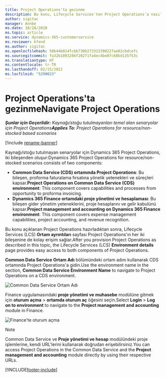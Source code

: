 ```yaml
---
title: Project Operations'ta gezinme
description: Bu konu, Lifecycle Services'ten Project Operations'a nasıl erişim yapılacağı hakkında bilgi sağlar.
author: sigitac
manager: Annbe
ms.date: 10/28/2020
ms.topic: article
ms.service: dynamics-365-customerservice
ms.reviewer: kfend
ms.author: sigitac
ms.openlocfilehash: 50b44b014fcbb730b273322390227ae82cbdcefc
ms.sourcegitcommit: fa32b1893286f20271fa4ec4be8fc68bd135f53c
ms.translationtype: HT
ms.contentlocale: tr-TR
ms.lasthandoff: 02/15/2021
ms.locfileid: "5290023"
---
```

# <a name="navigate-project-operations"></a><span data-ttu-id="55d2c-103">Project Operations'ta gezinme</span><span class="sxs-lookup"><span data-stu-id="55d2c-103">Navigate Project Operations</span></span>

<span data-ttu-id="55d2c-104">_**Şunlar için Geçerlidir:** Kaynağı/stoğu tutulmayanları temel alan senaryolar için Project Operations_</span><span class="sxs-lookup"><span data-stu-id="55d2c-104">_**Applies To:** Project Operations for resource/non-stocked based scenarios_</span></span>

[!include [rename-banner](~/includes/cc-data-platform-banner.md)]

<span data-ttu-id="55d2c-105">Kaynağı/stoğu tutulmayan senaryolar için Dynamics 365 Project Operations, iki bileşenden oluşur:</span><span class="sxs-lookup"><span data-stu-id="55d2c-105">Dynamics 365 Project Operations for resource/non-stocked scenarios consists of two components:</span></span> 

 - <span data-ttu-id="55d2c-106">**Common Data Service (CDS) ortamında Project Operations**: Bu bileşen, proforma faturalama fırsatına yönelik yetenekleri ve süreçleri kapsar.</span><span class="sxs-lookup"><span data-stu-id="55d2c-106">**Project Operations on Common Data Service (CDS) environment**: This component covers capabilities and processes from opportunity to proforma invoicing.</span></span> 
 - <span data-ttu-id="55d2c-107">**Dynamics 365 Finance ortamdaki proje yönetimi ve hesaplaması**: Bu bileşen gider yönetim yeteneklerini, proje hesaplarını ve gelir kabulünü kapsar.</span><span class="sxs-lookup"><span data-stu-id="55d2c-107">**Project management and accounting on Dynamics 365 Finance environment**: This component covers expense management capabilities, project accounting, and revenue recognition.</span></span> 

<span data-ttu-id="55d2c-108">Bu konu açıklanan Project Operations hazırladıktan sonra, Lifecycle Services (LCS) **Ortam ayrıntıları** sayfası Project Operations'ın her iki bileşenine de kolay erişim sağlar.</span><span class="sxs-lookup"><span data-stu-id="55d2c-108">After you provision Project Operations as described in this topic, the Lifecycle Services (LCS) **Environment details** page provides easy access to both components of Project Operations.</span></span>  

<span data-ttu-id="55d2c-109">**Common Data Service Ortam Adı** bölümündeki ortam adını kullanarak CDS ortamında Project Operations'a gidin.</span><span class="sxs-lookup"><span data-stu-id="55d2c-109">Use the environment name in the section, **Common Data Service Environment Name** to navigate to Project Operations on a CDS environment.</span></span> 

  ![Common Data Service Ortam Adı](./media/environment-name.PNG)

<span data-ttu-id="55d2c-111">Finance uygulamasındaki **proje yönetimi ve muhasebe** modülüne gitmek için **oturum açma** > **ortamda oturum aç** öğesini seçin.</span><span class="sxs-lookup"><span data-stu-id="55d2c-111">Select **Login** > **Log on to environment** to navigate to the **Project management and accounting** module in Finance.</span></span>  

   ![Finance'te oturum açma](./media/environment-login.PNG)

> [!NOTE]
> <span data-ttu-id="55d2c-113">Common Data Service ve **Proje yönetimi ve hesap** modülündeki proje işlemlerine, kendi URL'lerini kullanarak doğrudan erişebilirsiniz.</span><span class="sxs-lookup"><span data-stu-id="55d2c-113">You can access Project Operations in the Common Data Service and the **Project management and accounting** module directly by using their respective URLs.</span></span> 


[!INCLUDE[footer-include](../includes/footer-banner.md)]
